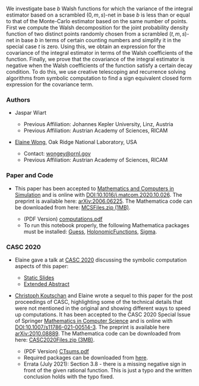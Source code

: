 We investigate base $b$ Walsh functions for which the variance of the integral estimator based on a scrambled $(0,m,s)$-net in base $b$ is less than or equal to that of the Monte-Carlo estimator based on the same number of points.  First we compute the Walsh decomposition for the joint probability density function of two distinct points randomly chosen from a scrambled $(t,m,s)$-net in base $b$ in terms of certain counting numbers and simplify it in the special case $t$ is zero. Using this, we obtain an expression for the covariance of the integral estimator in terms of the Walsh coefficients of the function. Finally, we prove that the covariance of the integral estimator is negative when the Walsh coefficients of the function satisfy a certain decay condition. To do this, we use creative telescoping and recurrence solving algorithms from symbolic computation to find a sign equivalent closed form expression for the covariance term.

### Authors

- Jaspar Wiart
  - Previous Affiliation: Johannes Kepler University, Linz, Austria
  - Previous Affiliation: Austrian Academy of Sciences, RICAM

- [Elaine Wong](https://wongey.com), Oak Ridge National Laboratory, USA
  - Contact: [wongey@ornl.gov](wongey@ornl.gov)
  - Previous Affiliation: Austrian Academy of Sciences, RICAM

### Paper and Code

- This paper has been accepted to [Mathematics and Computers in Simulation](https://www.sciencedirect.com/journal/mathematics-and-computers-in-simulation) and is online with [DOI:10.1016/j.matcom.2020.10.026](https://doi.org/10.1016/j.matcom.2020.10.026). The preprint is available here: [arXiv:2006.06225](https://arxiv.org/abs/2006.06225). The Mathematica code can be downloaded from here: [MCSFiles.zip (1MB)](https://drive.google.com/file/d/1w-F5NX9YxLZzEc1YWa0xfoU2PQ_dqu89/view?usp=sharing).

  - (PDF Version) [computations.pdf](https://wongey.github.io/digital-nets-walsh/computations.pdf)
  - To run this notebook properly, the following Mathematica packages must be installed: [Guess](https://www3.risc.jku.at/research/combinat/software/ergosum/RISC/Guess.html), [HolonomicFunctions](https://www3.risc.jku.at/research/combinat/software/ergosum/RISC/HolonomicFunctions.html), [Sigma](https://www3.risc.jku.at/research/combinat/software/Sigma/index.php).
  
### <a id="casc2020">CASC 2020</a>

- Elaine gave a talk at [CASC 2020](http://www.casc-conference.org/2020/schedule.html) discussing the symbolic computation aspects of this paper:

  - [Static Slides](https://wongey.github.io/digital-nets-walsh/talkslides_noanimation.pdf)
  - [Extended Abstract](https://wongey.github.io/digital-nets-walsh/extendedabstract.pdf)

- <a id="cascpp">[Christoph Koutschan](http://koutschan.de/index.php) and Elaine wrote a sequel to this paper for the post proceedings of CASC, highlighting some of the technical details that were not mentioned in the original and showing different ways to speed up computations. It has been accepted to the CASC 2020 Special Issue of Springer [Mathematics in Computer Science](https://www.springer.com/journal/11786/) and is online with [DOI:10.1007/s11786-021-00514-3](https://doi.org/10.1007/s11786-021-00514-3). The preprint is available here [arXiv:2010.08889](https://arxiv.org/abs/2010.08889). The Mathematica code can be downloaded from here: [CASC2020Files.zip (3MB)](https://drive.google.com/file/d/1Q8g8ECuq0OKMWI2L-lawZ31f2EKVrK0n/view?usp=sharing).

  - (PDF Version) [CTsums.pdf](https://wongey.github.io/digital-nets-walsh/CTsums.pdf)
  - Required packages can be downloaded from [here](https://www3.risc.jku.at/research/combinat/software/ergosum/packages.html).
  - Errata (July 2021): Section 3.8 - there is a missing negative sign in front of the given rational function. This is just a typo and the written conclusion holds with the typo fixed.

<script src="https://cdn.mathjax.org/mathjax/latest/MathJax.js?config=TeX-AMS-MML_HTMLorMML" type="text/javascript"></script>
